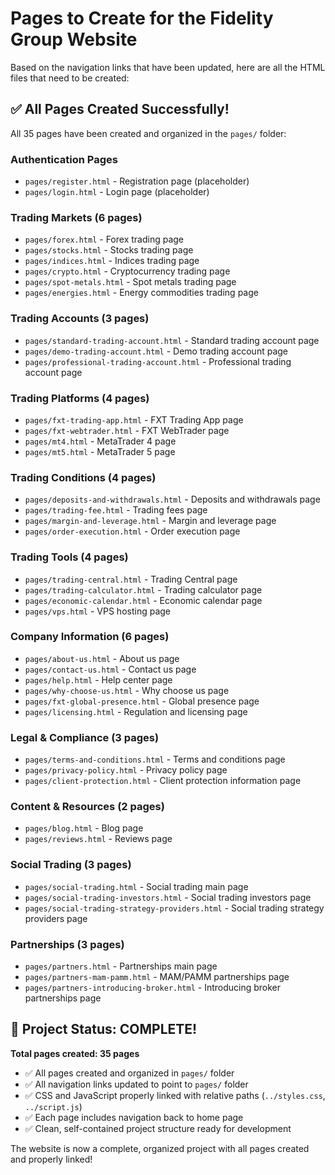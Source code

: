 # Pages to Create for the Fidelity Group Website

Based on the navigation links that have been updated, here are all the HTML files that need to be created:

## ✅ All Pages Created Successfully!
All 35 pages have been created and organized in the `pages/` folder:

### Authentication Pages
- `pages/register.html` - Registration page (placeholder)
- `pages/login.html` - Login page (placeholder)

### Trading Markets (6 pages)
- `pages/forex.html` - Forex trading page
- `pages/stocks.html` - Stocks trading page  
- `pages/indices.html` - Indices trading page
- `pages/crypto.html` - Cryptocurrency trading page
- `pages/spot-metals.html` - Spot metals trading page
- `pages/energies.html` - Energy commodities trading page

### Trading Accounts (3 pages)
- `pages/standard-trading-account.html` - Standard trading account page
- `pages/demo-trading-account.html` - Demo trading account page
- `pages/professional-trading-account.html` - Professional trading account page

### Trading Platforms (4 pages)
- `pages/fxt-trading-app.html` - FXT Trading App page
- `pages/fxt-webtrader.html` - FXT WebTrader page
- `pages/mt4.html` - MetaTrader 4 page
- `pages/mt5.html` - MetaTrader 5 page

### Trading Conditions (4 pages)
- `pages/deposits-and-withdrawals.html` - Deposits and withdrawals page
- `pages/trading-fee.html` - Trading fees page
- `pages/margin-and-leverage.html` - Margin and leverage page
- `pages/order-execution.html` - Order execution page

### Trading Tools (4 pages)
- `pages/trading-central.html` - Trading Central page
- `pages/trading-calculator.html` - Trading calculator page
- `pages/economic-calendar.html` - Economic calendar page
- `pages/vps.html` - VPS hosting page

### Company Information (6 pages)
- `pages/about-us.html` - About us page
- `pages/contact-us.html` - Contact us page
- `pages/help.html` - Help center page
- `pages/why-choose-us.html` - Why choose us page
- `pages/fxt-global-presence.html` - Global presence page
- `pages/licensing.html` - Regulation and licensing page

### Legal & Compliance (3 pages)
- `pages/terms-and-conditions.html` - Terms and conditions page
- `pages/privacy-policy.html` - Privacy policy page
- `pages/client-protection.html` - Client protection information page

### Content & Resources (2 pages)
- `pages/blog.html` - Blog page
- `pages/reviews.html` - Reviews page

### Social Trading (3 pages)
- `pages/social-trading.html` - Social trading main page
- `pages/social-trading-investors.html` - Social trading investors page
- `pages/social-trading-strategy-providers.html` - Social trading strategy providers page

### Partnerships (3 pages)
- `pages/partners.html` - Partnerships main page
- `pages/partners-mam-pamm.html` - MAM/PAMM partnerships page
- `pages/partners-introducing-broker.html` - Introducing broker partnerships page

## 🎉 Project Status: COMPLETE!

**Total pages created: 35 pages**
- ✅ All pages created and organized in `pages/` folder
- ✅ All navigation links updated to point to `pages/` folder
- ✅ CSS and JavaScript properly linked with relative paths (`../styles.css`, `../script.js`)
- ✅ Each page includes navigation back to home page
- ✅ Clean, self-contained project structure ready for development

The website is now a complete, organized project with all pages created and properly linked!
